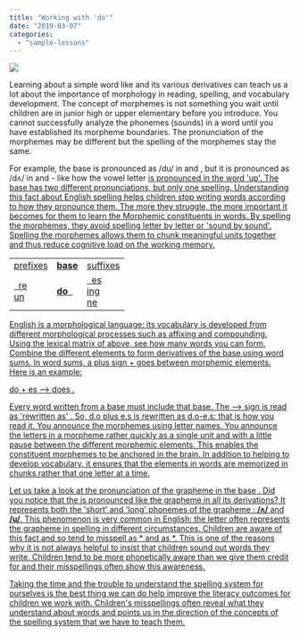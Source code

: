 ```yaml
---
title: "Working with 'do'"
date: "2019-03-07"
categories: 
  - "sample-lessons"
---
```


![](images/image-4.png)

Learning about a simple word like <do> and its various derivatives can teach us a lot about the importance of morphology in reading, spelling, and vocabulary development. The concept of morphemes is not something you wait until children are in junior high or upper elementary before you introduce. You cannot successfully analyze the phonemes (sounds) in a word until you have established its morpheme boundaries. The pronunciation of the morphemes may be different but the spelling of the morphemes stay the same.

For example, the base <do> is pronounced as /du/ in <do> and <doing>, but it is pronounced as /dʌ/ in <does> and <done> - like how the vowel letter <u> is pronounced in the word 'up'. The base has two different pronunciations, but only one spelling. Understanding this fact about English spelling helps children stop writing words according to how they pronounce them. The more they struggle, the more important it becomes for them to learn the Morphemic constituents in words. By spelling the morphemes, they avoid spelling letter by letter or 'sound by sound'. Spelling the morphemes allows them to chunk meaningful units together and thus reduce cognitive load on the working memory.

<table class="wp-block-table aligncenter is-style-regular"><tbody><tr><td>prefixes</td><td><strong>base</strong></td><td>suffixes</td></tr><tr><td>&nbsp; re<br>un</td><td><strong>do</strong> &nbsp;</td><td>&nbsp; es<br>ing<br>ne</td></tr></tbody></table>

English is a morphological language: its vocabulary is developed from different morphological processes such as affixing and compounding. Using the lexical matrix of <do> above, see how many words you can form. Combine the different elements to form derivatives of the base <do> using word sums. In word sums, a plus sign + goes between morphemic elements. Here is an example:

do + es --> does .

Every word written from a base must include that base. The --> sign is read as 'rewritten as' . So, d.o plus e.s is rewritten as d.o-e.s: that is how you read it. You announce the morphemes using letter names. You announce the letters in a morpheme rather quickly as a single unit and with a little pause between the different morphemic elements. This enables the constituent morphemes to be anchored in the brain. In addition to helping to develop vocabulary, it ensures that the elements in words are memorized in chunks rather that one letter at a time.

Let us take a look at the pronunciation of the grapheme <o> in the base <do>. Did you notice that the <o> is pronounced like the grapheme <u> in all its derivations? It represents both the 'short' and 'long' phonemes of the grapheme <u> : **/ʌ/** and **/u/**. This phenomenon is very common in English: the letter <o> often represents the grapheme <u> in spelling in different circumstances. Children are aware of this fact and so tend to misspell <does> as \*<duz> and <done> as \*<dun>. This is one of the reasons why it is not always helpful to insist that children sound out words they write. Children tend to be more phonetically aware than we give them credit for and their misspellings often show this awareness.

Taking the time and the trouble to understand the spelling system for ourselves is the best thing we can do help improve the literacy outcomes for children we work with. Children's misspellings often reveal what they understand about words and points us in the direction of the concepts of the spelling system that we have to teach them.
